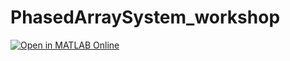 # PhasedArraySystem_workshop
[![Open in MATLAB Online](https://www.mathworks.com/images/responsive/global/open-in-matlab-online.svg)](https://github.com/dsubacius/PhasedArraySystem_workshop/tree/Dev_branch)

